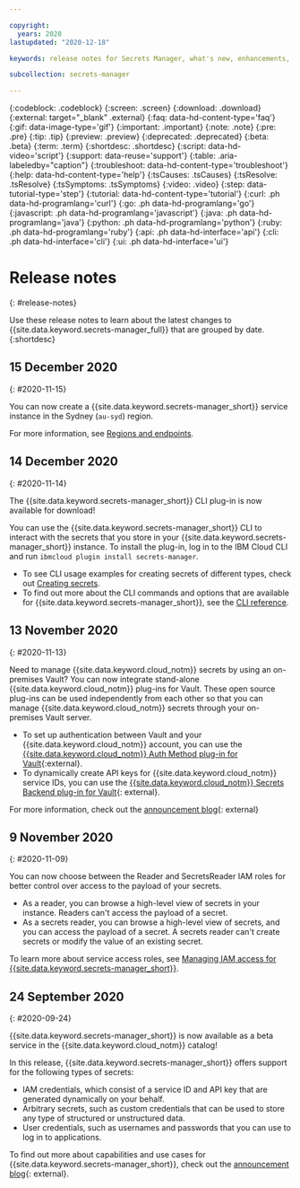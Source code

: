 ```yaml
---

copyright:
  years: 2020
lastupdated: "2020-12-18"

keywords: release notes for Secrets Manager, what's new, enhancements, fixes, improvements, Secrets Manager

subcollection: secrets-manager

---
```


{:codeblock: .codeblock}
{:screen: .screen}
{:download: .download}
{:external: target="_blank" .external}
{:faq: data-hd-content-type='faq'}
{:gif: data-image-type='gif'}
{:important: .important}
{:note: .note}
{:pre: .pre}
{:tip: .tip}
{:preview: .preview}
{:deprecated: .deprecated}
{:beta: .beta}
{:term: .term}
{:shortdesc: .shortdesc}
{:script: data-hd-video='script'}
{:support: data-reuse='support'}
{:table: .aria-labeledby="caption"}
{:troubleshoot: data-hd-content-type='troubleshoot'}
{:help: data-hd-content-type='help'}
{:tsCauses: .tsCauses}
{:tsResolve: .tsResolve}
{:tsSymptoms: .tsSymptoms}
{:video: .video}
{:step: data-tutorial-type='step'}
{:tutorial: data-hd-content-type='tutorial'}
{:curl: .ph data-hd-programlang='curl'}
{:go: .ph data-hd-programlang='go'} 
{:javascript: .ph data-hd-programlang='javascript'}
{:java: .ph data-hd-programlang='java'}
{:python: .ph data-hd-programlang='python'}
{:ruby: .ph data-hd-programlang='ruby'}
{:api: .ph data-hd-interface='api'}
{:cli: .ph data-hd-interface='cli'}
{:ui: .ph data-hd-interface='ui'}

# Release notes
{: #release-notes}

Use these release notes to learn about the latest changes to {{site.data.keyword.secrets-manager_full}} that are grouped by date. 
{:shortdesc}



## 15 December 2020
{: #2020-11-15}

You can now create a {{site.data.keyword.secrets-manager_short}} service instance in the Sydney (`au-syd`) region.

For more information, see [Regions and endpoints](/docs/secrets-manager?topic=secrets-manager-endpoints).

## 14 December 2020
{: #2020-11-14}

The {{site.data.keyword.secrets-manager_short}} CLI plug-in is now available for download!

You can use the {{site.data.keyword.secrets-manager_short}} CLI to interact with the secrets that you store in your {{site.data.keyword.secrets-manager_short}} instance. To install the plug-in, log in to the IBM Cloud CLI and run `ibmcloud plugin install secrets-manager`. 

- To see CLI usage examples for creating secrets of different types, check out [Creating secrets](/docs/secrets-manager?topic=secrets-manager-store-secrets).
- To find out more about the CLI commands and options that are available for {{site.data.keyword.secrets-manager_short}}, see the [CLI reference](/docs/secrets-manager?topic=secrets-manager-cli-plugin-secrets-manager-cli).

## 13 November 2020
{: #2020-11-13}

Need to manage {{site.data.keyword.cloud_notm}} secrets by using an on-premises Vault? You can now integrate stand-alone {{site.data.keyword.cloud_notm}} plug-ins for Vault. These open source plug-ins can be used independently from each other so that you can manage {{site.data.keyword.cloud_notm}} secrets through your on-premises Vault server.

- To set up authentication between Vault and your {{site.data.keyword.cloud_notm}} account, you can use the [{{site.data.keyword.cloud_notm}} Auth Method plug-in for Vault](https://github.com/ibm-cloud-security/vault-plugin-auth-ibmcloud){:external}.
- To dynamically create API keys for {{site.data.keyword.cloud_notm}} service IDs, you can use the [{{site.data.keyword.cloud_notm}} Secrets Backend plug-in for Vault](https://github.com/ibm-cloud-security/vault-plugin-secrets-ibmcloud){: external}.

For more information, check out the [announcement blog](https://www.ibm.com/cloud/blog/announcements/hashicorp-enterprise-vault-plugins-for-ibm-cloud){: external}

## 9 November 2020
{: #2020-11-09}

You can now choose between the Reader and SecretsReader IAM roles for better control over access to the payload of your secrets.

- As a reader, you can browse a high-level view of secrets in your instance. Readers can't access the payload of a secret.
- As a secrets reader, you can browse a high-level view of secrets, and you can access the payload of a secret. A secrets reader can't create secrets or modify the value of an existing secret.

To learn more about service access roles, see [Managing IAM access for {{site.data.keyword.secrets-manager_short}}](/docs/secrets-manager?topic=secrets-manager-iam).

## 24 September 2020
{: #2020-09-24}

{{site.data.keyword.secrets-manager_short}} is now available as a beta service in the {{site.data.keyword.cloud_notm}} catalog!

In this release, {{site.data.keyword.secrets-manager_short}} offers support for the following types of secrets:

- IAM credentials, which consist of a service ID and API key that are generated dynamically on your behalf.
- Arbitrary secrets, such as custom credentials that can be used to store any type of structured or  unstructured data.
- User credentials, such as usernames and passwords that you can use to log in to applications.

To find out more about capabilities and use cases for {{site.data.keyword.secrets-manager_short}}, check out the [announcement blog](https://www.ibm.com/cloud/blog/announcements/introducing-ibm-cloud-secrets-manager-beta){: external}. 

